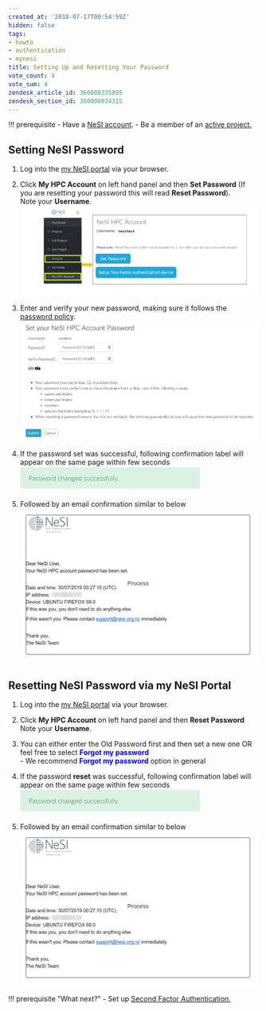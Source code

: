 ```yaml
---
created_at: '2018-07-17T00:54:59Z'
hidden: false
tags:
- howto
- authentication
- mynesi
title: Setting Up and Resetting Your Password
vote_count: 4
vote_sum: 4
zendesk_article_id: 360000335995
zendesk_section_id: 360000034315
---
```



!!! prerequisite
    -  Have a [NeSI
       account](../../Getting_Started/Accounts-Projects_and_Allocations/Creating_a_NeSI_Account_Profile.md).
    -  Be a member of an [active project.](../../Getting_Started/Accounts-Projects_and_Allocations/Applying_for_a_new_NeSI_project.md)

## Setting NeSI Password

1. Log into the [my NeSI portal](https://my.nesi.org.nz) via your
   browser.  

2. Click **My HPC Account** on left hand panel and then **Set
   Password** (If you are resetting your password this will read
   **Reset Password**).  
   Note your **Username**.  
   ![authentication\_factor\_setup.png](../../assets/images/Setting_Up_and_Resetting_Your_Password.png)  

3. Enter and verify your new password, making sure it follows the
   [password
   policy](../../General/NeSI_Policies/NeSI_Password_Policy.md).  
   ![SetNeSIaccountPassword.png](../../assets/images/Setting_Up_and_Resetting_Your_Password_0.png)

4. If the password set was successful, following confirmation label
   will appear on the same page within few seconds  
   ![change\_success.png](../../assets/images/Setting_Up_and_Resetting_Your_Password_1.png)

5. Followed by an email confirmation similar to below
   ![password\_set\_confirmation.png](../../assets/images/Setting_Up_and_Resetting_Your_Password_2.png)

## Resetting NeSI Password via my NeSI Portal

1. Log into the [my NeSI portal](https://my.nesi.org.nz) via your
   browser.  

2. Click **My HPC Account** on left hand panel and then **Reset
   Password**  
   Note your **Username**.

3. You can either enter the Old Password first and then set a new one
   OR feel free to select **<span style="color:blue">Forgot my password</span>**  
        - We recommend **<span style="color:blue">Forgot my password</span>** option in general

4. If the password **reset** was successful, following confirmation
   label will appear on the same page within few seconds  
   ![change\_success.png](../../assets/images/Setting_Up_and_Resetting_Your_Password_3.png)

5. Followed by an email confirmation similar to below  
![password\_set\_confirmation.png](../../assets/images/Setting_Up_and_Resetting_Your_Password_4.png)

!!! prerequisite "What next?"
    -  Set up [Second Factor
       Authentication.](../../Getting_Started/Accessing_the_HPCs/Setting_Up_Two_Factor_Authentication.md)
